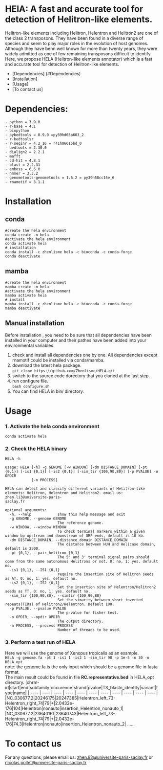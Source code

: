 # HElA: A fast and accurate tool for detection of Helitron-like elements.
Helitron-like elements including Helitron, Helentron and Helitron2 are one of the class 2 transposons. They have been found in a diverse range of species and seem to play major roles in the evolution of host genomes. Although they have benn well known for more than twenty years, they were widely admitted as one of few remaining transposons difficult to identify. Here, we propose HELA (Helitron-like elements annotator) which is a fast and accurate tool for detection of Helitron-like elements.

- [Dependencies] (#Dependencies)
- [Installation]
- [Usage]
- [To contact us]

# Dependencies:
```
- python = 3.9.0
- r-base = 4.1
- biopython
- pybedtools = 0.9.0 =py39hd65a603_2
- r-bedtoolsr
- r-seqinr = 4.2_16 = r41h06615bd_0
- bedtools = 2.30.0
- dialign2 = 2.2.1
- mafft
- cd-hit = 4.8.1
- blast = 2.2.31
- emboss = 6.6.0
- hmmer = 3.3.2
- genometools-genometools = 1.6.2 = py39h58cc16e_6
- rnamotif = 3.1.1
```
# Installation
## conda
```
#create the hela environment
conda create -n hela
#activate the hela environment
conda activate hela
# installation 
conda install -c zhenlisme hela -c bioconda -c conda-forge
conda deactivate
```
## mamba
```
#create the hela environment
mamba create -n hela
#activate the hela environment
mamba activate hela
# install 
mamba install -c zhenlisme hela -c bioconda -c conda-forge
mamba deactivate
```
## Manual installation
Before installation , you need to be sure that all dependencies have been installed in your computer and their pathes have been added into your environmental variables.
1. check and install all dependencies one by one. All dependencies except rnamotif could be installed via conda/mamba.  
2. download the latest hela package.  
`git clone https://github.com/Zhenlisme/HELA.git`
3. switch to the source code dorectory that you cloned at the last step.  
4. run configure file.  
   `bash configure.sh`
5. You can find HELA in bin/ directory.
# Usage
### 1. Activate the hela conda environment
`conda activate hela`
### 2. Check the HELA binary
`HELA -h`
```
usage: HELA [-h] -g GENOME [-w WINDOW] [-dm DISTANCE_DOMAIN] [-pt {0,1}] [-is1 {0,1}] [-is2 {0,1}] [-sim_tir {100,90,80}] [-p PVALUE] -o OPDIR
            [-n PROCESS]

HELA can detect and classify different variants of Helitron-like elements: Helitron, Helentron and Helitron2. email us: zhen.li3@universite-paris-
saclay.fr

optional arguments:
  -h, --help            show this help message and exit
  -g GENOME, --genome GENOME
                        The reference genome.
  -w WINDOW, --window WINDOW
                        To check terminal markers within a given window bp upstream and downstream of ORF ends, default is 10 kb.
  -dm DISTANCE_DOMAIN, --distance_domain DISTANCE_DOMAIN
                        The distance between HUH and Helicase domain, default is 2500.
  -pt {0,1}, --pair_helitron {0,1}
                        The 5' and 3' terminal signal pairs should come from the same autonomous Helitrons or not. 0: no, 1: yes. default no.
  -is1 {0,1}, --IS1 {0,1}
                        require the insertion site of Helitron seeds as AT. 0: no, 1: yes. default no.
  -is2 {0,1}, --IS2 {0,1}
                        Set the insertion site of Helentron/Helitron2 seeds as TT. 0: no, 1: yes. default no.
  -sim_tir {100,90,80}, --simtir {100,90,80}
                        Set the simarity between short inverted repeats(TIRs) of Helitron2/Helentron. Default 100.
  -p PVALUE, --pvalue PVALUE
                        The p-value for fisher test.
  -o OPDIR, --opdir OPDIR
                        The output directory.
  -n PROCESS, --process PROCESS
                        Number of threads to be used.
```
### 3. Perform a test run of HELA
Here we will use the genome of Xenopus tropicalis as an example.  
`HELA -g genome.fa -pt 1 -is1 1 -is2 1 -sim_tir 90 -p 1e-5 -n 30 -o HELA_opt`  
note: the genome.fa is the only input which should be a genome file in fasta format.  
The main result could be found in file **RC.representative.bed** in HELA_opt directory. 
|chrm-id|start|end|subfamily|occurence|strand|pvalue|TS_blastn_identity|variant|type|name|
| ---- | ---- | ---- | ---- | ---- | ---- | ---- | ---- | ---- | ---- | ---- |
|NC_030677.2|20246175|20247385|Helentron_left_73-Helentron_right_74|79|+|2.0432e-176|104|Helentron|nonauto|insertion_Helentron_nonauto_1|
|NC_030677.2|23640161|23640743|Helentron_left_73-Helentron_right_74|79|+|2.0432e-176|74.3|Helentron|nonauto|insertion_Helentron_nonauto_2|
......
# To contact us
For any questions, please email us: zhen.li3@universite-paris-saclay.fr or nicolas.pollet@universite-paris-saclay.fr
